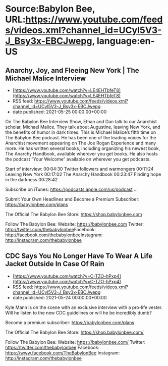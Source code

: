 # Source:Babylon Bee, URL:https://www.youtube.com/feeds/videos.xml?channel_id=UCyl5V3-J_Bsy3x-EBCJwepg, language:en-US

## Anarchy, Joy, and Fleeing New York | The Michael Malice Interview
 - [https://www.youtube.com/watch?v=LE4EHTbfeT8](https://www.youtube.com/watch?v=LE4EHTbfeT8)
 - RSS feed: https://www.youtube.com/feeds/videos.xml?channel_id=UCyl5V3-J_Bsy3x-EBCJwepg
 - date published: 2021-05-25 00:00:00+00:00

On The Babylon Bee Interview Show, Ethan and Dan talk to our Anarchist scholar, Michael Malice. They talk about Augustine, leaving New York, and the benefits of humor in dark times. This is Michael Malice’s fifth time on The Babylon Bee podcast. He has been one of the leading voices for the Anarchist movement appearing on The Joe Rogan Experience and many more. He has written several books, including organizing his newest book, The Anarchy Handbook, available wherever you get books. He also hosts the podcast “Your Welcome” available on wherever you get podcasts.

Start of interview: 00:04:30
Twitter followers and warmongers 00:11:24
Leaving New York 00:17:02
The Anarchy Handbook 00:23:47
Finding hope in the darkness 00:28:42

Subscribe on iTunes: https://podcasts.apple.com/us/podcast ...

Submit Your Own Headlines and Become a Premium Subscriber: https://babylonbee.com/plans

The Official The Babylon Bee Store: https://shop.babylonbee.com​​​​

Follow The Babylon Bee:
Website: https://babylonbee.com​​​​
Twitter: http://twitter.com/thebabylonbee​​​​
Facebook: http://facebook.com/thebabylonbee​​​​
Instagram: http://instagram.com/thebabylonbee​

## CDC Says You No Longer Have To Wear A Life Jacket Outside In Case Of Rain
 - [https://www.youtube.com/watch?v=C-TZO-hPxp4](https://www.youtube.com/watch?v=C-TZO-hPxp4)
 - RSS feed: https://www.youtube.com/feeds/videos.xml?channel_id=UCyl5V3-J_Bsy3x-EBCJwepg
 - date published: 2021-05-24 00:00:00+00:00

Kyle Mann is on the scene with an exclusive interview with a pro-life vester. Will he listen to the new CDC guidelines or will he be incredibly dumb?

Become a premium subscriber:  https://babylonbee.com/plans

The Official The Babylon Bee Store:  https://shop.babylonbee.com/

Follow The Babylon Bee:
Website: https://babylonbee.com/
Twitter: https://twitter.com/thebabylonbee
Facebook: https://www.facebook.com/TheBabylonBee
Instagram: http://instagram.com/thebabylonbee

